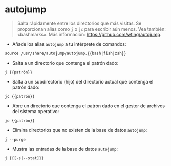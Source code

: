 # autojump

> Salta rápidamente entre los directorios que más visitas.
> Se proporcionan alias como `j` o `jc` para escribir aún menos.
> Vea también: «bashmarks».
> Más información: <https://github.com/wting/autojump>.

- Añade los alias `autojump` a tu intérprete de comandos:

`source /usr/share/autojump/autojump.{{bash|fish|zsh}}`

- Salta a un directorio que contenga el patrón dado:

`j {{patrón}}`

- Salta a un subdirectorio (hijo) del directorio actual que contenga el patrón dado:

`jc {{patrón}}`

- Abre un directorio que contenga el patrón dado en el gestor de archivos del sistema operativo:

`jo {{patrón}}`

- Elimina directorios que no existen de la base de datos `autojump`:

`j --purge`

- Mustra las entradas de la base de datos `autojump`:

`j {{[-s|--stat]}}`
